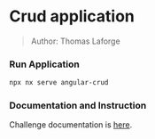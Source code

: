 # Crud application

> Author: Thomas Laforge

### Run Application

```bash
npx nx serve angular-crud
```

### Documentation and Instruction

Challenge documentation is [here](https://angular-challenges.vercel.app/challenges/angular/5-crud/).
